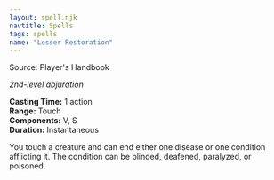 ```yaml
---
layout: spell.njk
navtitle: Spells
tags: spells
name: "Lesser Restoration"
---
```

Source: Player's Handbook

_2nd-level abjuration_

**Casting Time:** 1 action  
**Range:** Touch  
**Components:** V, S  
**Duration:** Instantaneous

You touch a creature and can end either one disease or one condition afflicting it. The condition can be blinded, deafened, paralyzed, or poisoned.